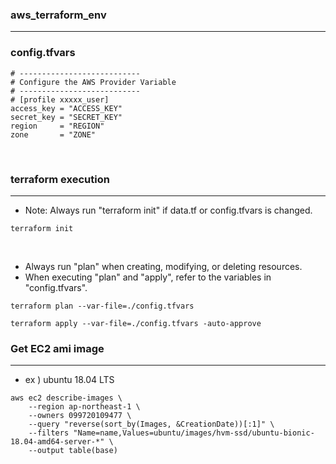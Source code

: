### aws_terraform_env
---
### config.tfvars
```
# ---------------------------
# Configure the AWS Provider Variable
# ---------------------------
# [profile xxxxx_user]
access_key = "ACCESS_KEY"
secret_key = "SECRET_KEY"
region     = "REGION"
zone       = "ZONE"
```
<br>

### terraform execution
---
* Note: Always run "terraform init" if data.tf or config.tfvars is changed.
```
terraform init
```
<br>

* Always run "plan" when creating, modifying, or deleting resources.
* When executing "plan" and "apply", refer to the variables in "config.tfvars".
```
terraform plan --var-file=./config.tfvars
```
```
terraform apply --var-file=./config.tfvars -auto-approve
```

### Get EC2 ami image
---
* ex ) ubuntu 18.04 LTS
```
aws ec2 describe-images \
    --region ap-northeast-1 \
    --owners 099720109477 \
    --query "reverse(sort_by(Images, &CreationDate))[:1]" \
    --filters "Name=name,Values=ubuntu/images/hvm-ssd/ubuntu-bionic-18.04-amd64-server-*" \
    --output table(base)
```